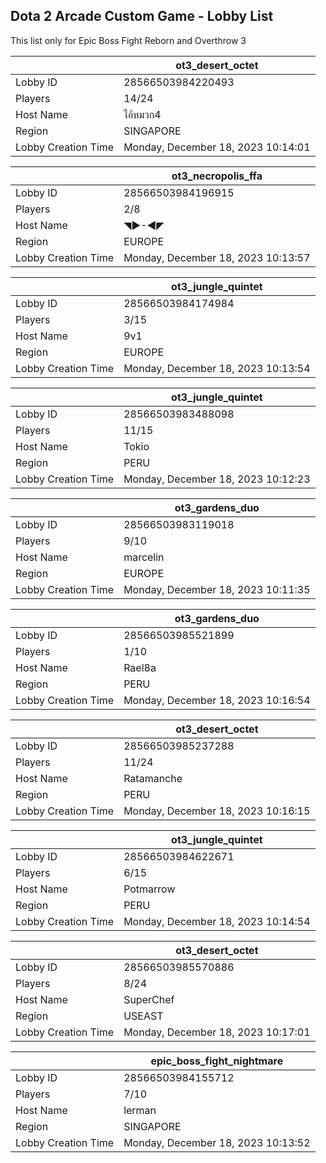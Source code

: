 ## Dota 2 Arcade Custom Game - Lobby List

This list only for Epic Boss Fight Reborn and Overthrow 3

|  | ot3_desert_octet |
| ------ | ------ |
| Lobby ID | 28566503984220493 |
| Players | 14/24 |
| Host Name | ไอ้หมวก4 |
| Region | SINGAPORE |
| Lobby Creation Time | Monday, December 18, 2023 10:14:01 |


|  | ot3_necropolis_ffa |
| ------ | ------ |
| Lobby ID | 28566503984196915 |
| Players | 2/8 |
| Host Name | ◥►-◄◤ |
| Region | EUROPE |
| Lobby Creation Time | Monday, December 18, 2023 10:13:57 |


|  | ot3_jungle_quintet |
| ------ | ------ |
| Lobby ID | 28566503984174984 |
| Players | 3/15 |
| Host Name | 9v1 |
| Region | EUROPE |
| Lobby Creation Time | Monday, December 18, 2023 10:13:54 |


|  | ot3_jungle_quintet |
| ------ | ------ |
| Lobby ID | 28566503983488098 |
| Players | 11/15 |
| Host Name | Tokio |
| Region | PERU |
| Lobby Creation Time | Monday, December 18, 2023 10:12:23 |


|  | ot3_gardens_duo |
| ------ | ------ |
| Lobby ID | 28566503983119018 |
| Players | 9/10 |
| Host Name | marcelin |
| Region | EUROPE |
| Lobby Creation Time | Monday, December 18, 2023 10:11:35 |


|  | ot3_gardens_duo |
| ------ | ------ |
| Lobby ID | 28566503985521899 |
| Players | 1/10 |
| Host Name | Rael8a |
| Region | PERU |
| Lobby Creation Time | Monday, December 18, 2023 10:16:54 |


|  | ot3_desert_octet |
| ------ | ------ |
| Lobby ID | 28566503985237288 |
| Players | 11/24 |
| Host Name | Ratamanche |
| Region | PERU |
| Lobby Creation Time | Monday, December 18, 2023 10:16:15 |


|  | ot3_jungle_quintet |
| ------ | ------ |
| Lobby ID | 28566503984622671 |
| Players | 6/15 |
| Host Name | Potmarrow |
| Region | PERU |
| Lobby Creation Time | Monday, December 18, 2023 10:14:54 |


|  | ot3_desert_octet |
| ------ | ------ |
| Lobby ID | 28566503985570886 |
| Players | 8/24 |
| Host Name | SuperChef |
| Region | USEAST |
| Lobby Creation Time | Monday, December 18, 2023 10:17:01 |


|  | epic_boss_fight_nightmare |
| ------ | ------ |
| Lobby ID | 28566503984155712 |
| Players | 7/10 |
| Host Name | lerman |
| Region | SINGAPORE |
| Lobby Creation Time | Monday, December 18, 2023 10:13:52 |



